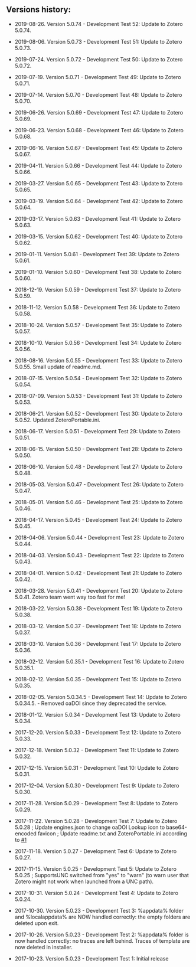 Versions history:
----
- 2019-08-26. Version 5.0.74 - Development Test 52: Update to Zotero 5.0.74.
  
- 2019-08-06. Version 5.0.73 - Development Test 51: Update to Zotero 5.0.73.
  
- 2019-07-24. Version 5.0.72 - Development Test 50: Update to Zotero 5.0.72.
  
- 2019-07-19. Version 5.0.71 - Development Test 49: Update to Zotero 5.0.71.
  
- 2019-07-14. Version 5.0.70 - Development Test 48: Update to Zotero 5.0.70.
  
- 2019-06-26. Version 5.0.69 - Development Test 47: Update to Zotero 5.0.69.
  
- 2019-06-23. Version 5.0.68 - Development Test 46: Update to Zotero 5.0.68.
  
- 2019-06-16. Version 5.0.67 - Development Test 45: Update to Zotero 5.0.67.
  
- 2019-04-11. Version 5.0.66 - Development Test 44: Update to Zotero 5.0.66.
  
- 2019-03-27. Version 5.0.65 - Development Test 43: Update to Zotero 5.0.65.
  
- 2019-03-19. Version 5.0.64 - Development Test 42: Update to Zotero 5.0.64.
  
- 2019-03-17. Version 5.0.63 - Development Test 41: Update to Zotero 5.0.63.
  
- 2019-03-15. Version 5.0.62 - Development Test 40: Update to Zotero 5.0.62.
  
- 2019-01-11. Version 5.0.61 - Development Test 39: Update to Zotero 5.0.61.
  
- 2019-01-10. Version 5.0.60 - Development Test 38: Update to Zotero 5.0.60.
  
- 2018-12-19. Version 5.0.59 - Development Test 37: Update to Zotero 5.0.59.
  
- 2018-11-12. Version 5.0.58 - Development Test 36: Update to Zotero 5.0.58.
  
- 2018-10-24. Version 5.0.57 - Development Test 35: Update to Zotero 5.0.57.
  
- 2018-10-10. Version 5.0.56 - Development Test 34: Update to Zotero 5.0.56.
  
- 2018-08-16. Version 5.0.55 - Development Test 33: Update to Zotero 5.0.55. Small update of readme.md.
  
- 2018-07-15. Version 5.0.54 - Development Test 32: Update to Zotero 5.0.54.
  
- 2018-07-09. Version 5.0.53 - Development Test 31: Update to Zotero 5.0.53.

- 2018-06-21. Version 5.0.52 - Development Test 30: Update to Zotero 5.0.52. Updated ZoteroPortable.ini.  
  
- 2018-06-17. Version 5.0.51 - Development Test 29: Update to Zotero 5.0.51.  
  
- 2018-06-15. Version 5.0.50 - Development Test 28: Update to Zotero 5.0.50.  
  
- 2018-06-10. Version 5.0.48 - Development Test 27: Update to Zotero 5.0.48.  
  
- 2018-05-03. Version 5.0.47 - Development Test 26: Update to Zotero 5.0.47.  
  
- 2018-05-01. Version 5.0.46 - Development Test 25: Update to Zotero 5.0.46.  
  
- 2018-04-17. Version 5.0.45 - Development Test 24: Update to Zotero 5.0.45.  
  
- 2018-04-06. Version 5.0.44 - Development Test 23: Update to Zotero 5.0.44.  
  
- 2018-04-03. Version 5.0.43 - Development Test 22: Update to Zotero 5.0.43.  
  
- 2018-04-01. Version 5.0.42 - Development Test 21: Update to Zotero 5.0.42.  
  
- 2018-03-28. Version 5.0.41 - Development Test 20: Update to Zotero 5.0.41. Zotero team went way too fast for me!  
  
- 2018-03-22. Version 5.0.38 - Development Test 19: Update to Zotero 5.0.38.  
  
- 2018-03-12. Version 5.0.37 - Development Test 18: Update to Zotero 5.0.37.  
  
- 2018-03-10. Version 5.0.36 - Development Test 17: Update to Zotero 5.0.36.  
  
- 2018-02-12. Version 5.0.35.1 - Development Test 16: Update to Zotero 5.0.35.1.  
  
- 2018-02-12. Version 5.0.35 - Development Test 15: Update to Zotero 5.0.35.  
  
- 2018-02-05. Version 5.0.34.5 - Development Test 14: Update to Zotero 5.0.34.5. - Removed oaDOI since they deprecated the service.  
  
- 2018-01-12. Version 5.0.34 - Development Test 13: Update to Zotero 5.0.34.  
  
- 2017-12-20. Version 5.0.33 - Development Test 12: Update to Zotero 5.0.33.  
  
- 2017-12-18. Version 5.0.32 - Development Test 11: Update to Zotero 5.0.32.  
  
- 2017-12-15. Version 5.0.31 - Development Test 10: Update to Zotero 5.0.31.  
  
- 2017-12-04. Version 5.0.30 - Development Test 9: Update to Zotero 5.0.30.  
  
- 2017-11-28. Version 5.0.29 - Development Test 8: Update to Zotero 5.0.29.  
  
- 2017-11-22. Version 5.0.28 - Development Test 7: Update to Zotero 5.0.28 ; Update engines.json to change oaDOI Lookup icon to base64-encoded favicon ; Update readme.txt and ZoteroPortable.ini according to [#1]( https://github.com/pedrom34/ZoteroPortable/issues/1)  
  
- 2017-11-18. Version 5.0.27 - Development Test 6: Update to Zotero 5.0.27.  
  
- 2017-11-15. Version 5.0.25 - Development Test 5: Update to Zotero 5.0.25 ; SupportsUNC switched from "yes" to "warn" (to warn user that Zotero might not work when launched from a UNC path).  
  
- 2017-10-31. Version 5.0.24 - Development Test 4: Update to Zotero 5.0.24.  
  
- 2017-10-30. Version 5.0.23 - Development Test 3: %appdata% folder and %localappdata% are NOW handled correctly: the empty folders are deleted upon exit.  
  
- 2017-10-26. Version 5.0.23 - Development Test 2: %appdata% folder is now handled correctly: no traces are left behind. Traces of template are now deleted in installer.  
  
- 2017-10-23. Version 5.0.23 - Development Test 1: Initial release
